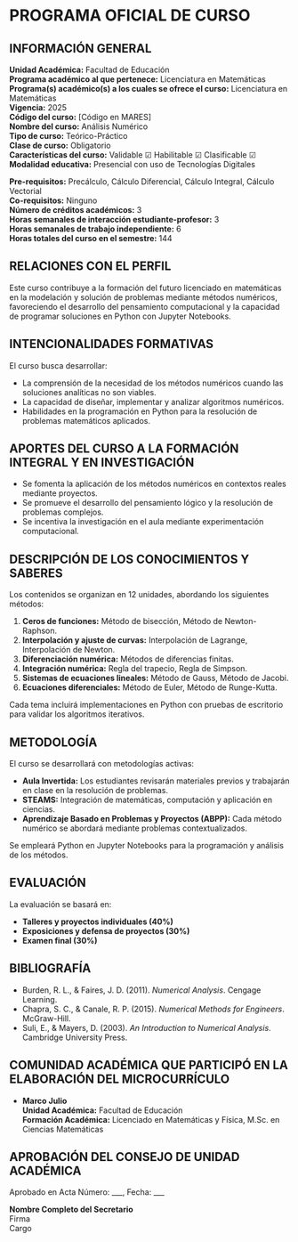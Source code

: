 # PROGRAMA OFICIAL DE CURSO

## INFORMACIÓN GENERAL

**Unidad Académica:** Facultad de Educación  
**Programa académico al que pertenece:** Licenciatura en Matemáticas  
**Programa(s) académico(s) a los cuales se ofrece el curso:** Licenciatura en Matemáticas  
**Vigencia:** 2025  
**Código del curso:** [Código en MARES]  
**Nombre del curso:** Análisis Numérico  
**Tipo de curso:** Teórico-Práctico  
**Clase de curso:** Obligatorio  
**Características del curso:** Validable ☑ Habilitable ☑ Clasificable ☑  
**Modalidad educativa:** Presencial con uso de Tecnologías Digitales  

**Pre-requisitos:** Precálculo, Cálculo Diferencial, Cálculo Integral, Cálculo Vectorial  
**Co-requisitos:** Ninguno  
**Número de créditos académicos:** 3  
**Horas semanales de interacción estudiante-profesor:** 3  
**Horas semanales de trabajo independiente:** 6  
**Horas totales del curso en el semestre:** 144  

## RELACIONES CON EL PERFIL
Este curso contribuye a la formación del futuro licenciado en matemáticas en la modelación y solución de problemas mediante métodos numéricos, favoreciendo el desarrollo del pensamiento computacional y la capacidad de programar soluciones en Python con Jupyter Notebooks.

## INTENCIONALIDADES FORMATIVAS
El curso busca desarrollar:
- La comprensión de la necesidad de los métodos numéricos cuando las soluciones analíticas no son viables.
- La capacidad de diseñar, implementar y analizar algoritmos numéricos.
- Habilidades en la programación en Python para la resolución de problemas matemáticos aplicados.

## APORTES DEL CURSO A LA FORMACIÓN INTEGRAL Y EN INVESTIGACIÓN
- Se fomenta la aplicación de los métodos numéricos en contextos reales mediante proyectos.
- Se promueve el desarrollo del pensamiento lógico y la resolución de problemas complejos.
- Se incentiva la investigación en el aula mediante experimentación computacional.

## DESCRIPCIÓN DE LOS CONOCIMIENTOS Y SABERES
Los contenidos se organizan en 12 unidades, abordando los siguientes métodos:

1. **Ceros de funciones:** Método de bisección, Método de Newton-Raphson.  
2. **Interpolación y ajuste de curvas:** Interpolación de Lagrange, Interpolación de Newton.  
3. **Diferenciación numérica:** Métodos de diferencias finitas.  
4. **Integración numérica:** Regla del trapecio, Regla de Simpson.  
5. **Sistemas de ecuaciones lineales:** Método de Gauss, Método de Jacobi.  
6. **Ecuaciones diferenciales:** Método de Euler, Método de Runge-Kutta.

Cada tema incluirá implementaciones en Python con pruebas de escritorio para validar los algoritmos iterativos.

## METODOLOGÍA
El curso se desarrollará con metodologías activas:
- **Aula Invertida:** Los estudiantes revisarán materiales previos y trabajarán en clase en la resolución de problemas.
- **STEAMS:** Integración de matemáticas, computación y aplicación en ciencias.
- **Aprendizaje Basado en Problemas y Proyectos (ABPP):** Cada método numérico se abordará mediante problemas contextualizados.

Se empleará Python en Jupyter Notebooks para la programación y análisis de los métodos.

## EVALUACIÓN
La evaluación se basará en:
- **Talleres y proyectos individuales (40%)**
- **Exposiciones y defensa de proyectos (30%)**
- **Examen final (30%)**

## BIBLIOGRAFÍA
- Burden, R. L., & Faires, J. D. (2011). *Numerical Analysis*. Cengage Learning.
- Chapra, S. C., & Canale, R. P. (2015). *Numerical Methods for Engineers*. McGraw-Hill.
- Suli, E., & Mayers, D. (2003). *An Introduction to Numerical Analysis*. Cambridge University Press.

## COMUNIDAD ACADÉMICA QUE PARTICIPÓ EN LA ELABORACIÓN DEL MICROCURRÍCULO
- **Marco Julio**  
**Unidad Académica:** Facultad de Educación  
**Formación Académica:** Licenciado en Matemáticas y Física, M.Sc. en Ciencias Matemáticas  

## APROBACIÓN DEL CONSEJO DE UNIDAD ACADÉMICA
Aprobado en Acta Número: ___, Fecha: ___

**Nombre Completo del Secretario**  
Firma  
Cargo

